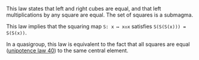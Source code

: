 This law states that left and right cubes are equal, and that left multiplications by any square are equal.  The set of squares is a submagma.

This law implies that the squaring map `S: x ↦ x◇x` satisfies `S(S(S(x))) = S(S(x))`.

In a quasigroup, this law is equivalent to the fact that all squares are equal ([unipotence law 40](https://teorth.github.io/equational_theories/implications/?40)) to the same central element.
